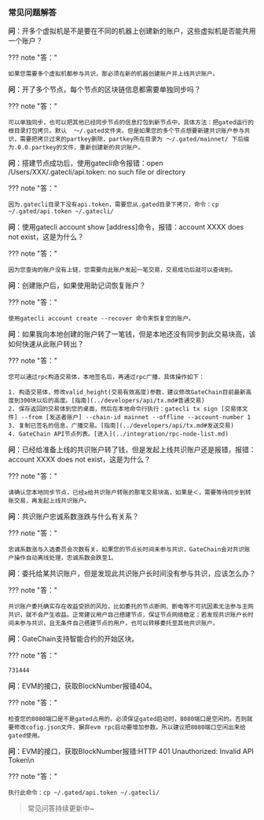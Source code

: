 
### 常见问题解答

**问**：开多个虚拟机是不是要在不同的机器上创建新的账户，这些虚拟机是否能共用一个账户？

??? note "答："

	如果您需要多个虚拟机都参与共识，那必须在新的机器创建账户并上线共识账户。

**问**：开了多个节点，每个节点的区块链信息都需要单独同步吗？

??? note "答："

	可以单独同步，也可以把其他已经同步节点的信息打包到新节点中，具体方法：把gated运行的根目录打包拷贝。默认  ～/.gated文件夹。但是如果您的多个节点想要新建共识账户参与共识，需要把拷贝过来的partkey删除，partkey所在目录为 ～/.gated/mainnet/ 下后缀为.0.0.partkey的文件，重新创建新的共识账户。

**问**：搭建节点成功后，使用gatecli命令报错：open /Users/XXX/.gatecli/api.token: no such file or directory

??? note "答："

	因为.gatecli目录下没有api.token，需要您从.gated目录下拷贝，命令：cp ~/.gated/api.token ~/.gatecli/

**问**：使用gatecli account show [address]命令，报错：account XXXX does not exist，这是为什么？

??? note "答："

	因为您查询的账户没有上链，您需要向此账户发起一笔交易，交易成功后就可以查询到。

**问**：创建账户后，如果使用助记词恢复账户？

??? note "答："
	
	使用gatecli account create --recover 命令来恢复您的账户。

**问**：如果我向本地创建的账户转了一笔钱，但是本地还没有同步到此交易块高，该如何快速从此账户转出？

??? note "答："

	您可以通过rpc构造交易体，本地签名后，再通过rpc广播，具体操作如下：
	
	1. 构造交易体，修改valid_height(交易有效高度)参数，建议修改GateChain目前最新高度到300块以后的高度。[指南](../developers/api/tx.md#普通交易)
	2. 保存返回的交易体到您的桌面，然后在本地命令行执行：gatecli tx sign [交易体文件] --from [发送者账户] --chain-id mainnet --offline --account-number 1
	3. 复制已签名的信息，广播交易。[指南](../developers/api/tx.md#发送交易)
	4. GateChain API节点列表。[进入](../integration/rpc-node-list.md)

**问**：已经给准备上线的共识账户转了钱，但是发起上线共识账户还是报错，报错：account XXXX does not exist，这是为什么？

??? note "答："

	请确认您本地同步节点，已经≥给共识账户转账的那笔交易块高，如果是＜，需要等待同步到转账交易，再发起上线共识账户。

**问**：共识账户忠诚系数涨跌与什么有关系？

??? note "答："
	
	忠诚系数涨与入选委员会次数有关，如果您的节点长时间未参与共识，GateChain会对共识账户操作自动离线处理，忠诚系数会跌至1。

**问**：委托给某共识账户，但是发现此共识账户长时间没有参与共识，应该怎么办？

??? note "答："

	共识账户委托确实存在收益受损的风险，比如委托的节点断网、断电等不可抗因素无法参与主网共识，就不会产生收益。正常建议用户自己搭建节点，保证节点网络稳定；若发现共识账户长时间未参与共识，且无条件自己搭建节点的用户，也可以转移委托至其他共识账户。

**问**：GateChain支持智能合约的开始区块。

??? note "答："

	731444

**问**：EVM的接口，获取BlockNumber报错404。

??? note "答："

	检查您的8080端口是不是gated占用的，必须保证gated启动时，8080端口是空闲的。否则就要修改cofig.json文件，摒弃evm rpc启动要增加参数。所以建议把8080端口空闲出来给gated使用。

**问**：EVM的接口，获取BlockNumber报错:HTTP 401 Unauthorized: Invalid API Token\n

??? note "答："

	执行此命令：cp ~/.gated/api.token ~/.gatecli/



> 常见问答持续更新中~
